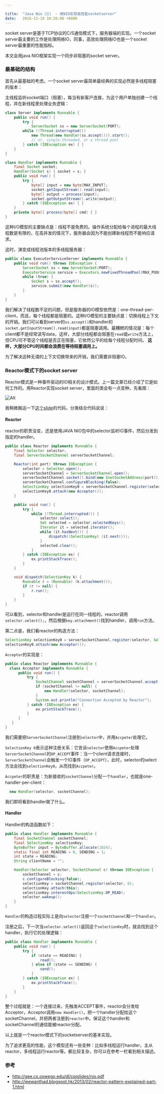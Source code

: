 ```yaml
---

title:  "Java Nio（三） - 用NIO实现高性能socketserver"
date:   2016-12-18 10:26:00 +0800
---
```


socket server是基于TCP协议的C/S通信模式下，服务器端的实现。一个socket server最主要的工作是处理网络IO，同事，高效处理网络IO也是一个socket server最重要的性能指标。

本文会用java NIO框架实现一个同步非阻塞的socket server。

### 最基础的结构

首先从最基础的考虑。一个socket server最简单最经典的实现必然是多线程阻塞的版本：

主线程监听socket端口（阻塞），每当有新客户连接，为这个用户单独创建一个线程，并在新线程里处理业务逻辑：

~~~ java
class Server implements Runnable {
    public void run() {
        try {
            ServerSocket ss = new ServerSocket(PORT);
        while (!Thread.interrupted())
            new Thread(new Handler(ss.accept())).start();
            // or, single-threaded, or a thread pool
        } catch (IOException ex) { }
    }
}

class Handler implements Runnable {
    final Socket socket;
    Handler(Socket s) { socket = s; }
    public void run() {
        try {
            byte[] input = new byte[MAX_INPUT];
            socket.getInputStream().read(input);
            byte[] output = process(input);
            socket.getOutputStream().write(output);
        } catch (IOException ex) { }
    }
    private byte[] process(byte[] cmd) { }
}
~~~

这种I/O模型的主要缺点是：线程不是免费的。操作系统分配给每个进程的最大线程数是有限的，在高并发的情况下，服务器会因为不能创建新线程而不能响应请求。

这时，演变成线程池版本的多线程服务器：

~~~ java
public class ExecutorServiceServer implements Runnable {
    public void run() throws IOException {
        ServerSocket ss = new ServerSocket(PORT);
        ExecutorService service = Executors.newFixedThreadPool(MAX_POOL_SIZE);
        while (true) {
            Socket s = ss.accept();
            service.submit(new Handler(s));
        }
    }
}
~~~

我们解决了线程数不足的问题，但是服务器的IO模型依然是：one-thread-per-client，而且，每个线程都是阻塞的。这种I/O模型的主要缺点是：切换线程上下文的开销。我们可以看到server的`ss.accept()`和handler的`socket.getInputStream().read(input)`都是阻塞调用。最糟糕的情况是：每个client都不是经常读写data，这样，大部分线程都会阻塞在`read`或`write`方法上，但CPU可不管这个线程是否正在阻塞，它依然公平的给每个线程分配时间。 **这样，大部分CPU时间都会浪费在等待阻塞调用上。**

为了解决这种无谓的上下文切换带来的开销，我们需要非阻塞IO。

### Reactor模式下的socket server

Reactor模式是一种事件驱动的IO相关的设计模式。上一篇文章已经介绍了它是如何工作的。用Reactor实现socket server，里面的类会有一点变种，先看图：

![Alt](/images/socketserver(1).png)

我稍微搬运一下[这个slide](http://gee.cs.oswego.edu/dl/cpjslides/nio.pdf)的代码，分类结合代码说说：

#### Reactor

reactor的职责没变，还是使用JAVA NIO包中的selector监听IO事件，然后分发到指定的handler。

~~~ java
public class Reactor implements Runnable {
    final Selector selector;
    final ServerSocketChannel serverSocketChannel;

    Reactor(int port) throws IOException {
        selector = Selector.open();
        serverSocketChannel = ServerSocketChannel.open();
        serverSocketChannel.socket().bind(new InetSocketAddress(port));
        serverSocketChannel.configureBlocking(false);
        SelectionKey selectionKey0 = serverSocketChannel.register(selector, SelectionKey.OP_ACCEPT);
        selectionKey0.attach(new Acceptor());
    }

    public void run() {
        try {
            while (!Thread.interrupted()) {
                selector.select();
                Set selected = selector.selectedKeys();
                Iterator it = selected.iterator();
                while (it.hasNext()) {
                    dispatch((SelectionKey) (it.next()));
                }
                selected.clear();
            }
        } catch (IOException ex) {
            ex.printStackTrace();
        }
    }

    void dispatch(SelectionKey k) {
        Runnable r = (Runnable) (k.attachment());
        if (r != null) {
            r.run();
        }
    }
}
~~~

可以看到，selector和handler是运行在同一线程的。reactor调用`selector.select();`，然后根据`key.attachment()`找到handler，调用`run`方法。

第二点是，我们看reactor的构造方法：

~~~ java
SelectionKey selectionKey0 = serverSocketChannel.register(selector, SelectionKey.OP_ACCEPT);
selectionKey0.attach(new Acceptor());
~~~

`Acceptor`的实现是：

~~~ java
public class Reactor implements Runnable {
  class Acceptor implements Runnable {
      public void run() {
          try {
              SocketChannel socketChannel = serverSocketChannel.accept();
              if (socketChannel != null) {
                  new Handler(selector, socketChannel);
              }
              System.out.println("Connection Accepted by Reactor");
          } catch (IOException ex) {
              ex.printStackTrace();
          }
      }
   }
}
~~~

我们需要把`ServerSocketChannel`注册到`selector`中，并用`Accpeter`处理它。

`SelectionKey 0`表示这种注册关系：它告诉`selector`使用`Accpeter`处理`ServerSocketChannel`的`OP_ACCEPT`事件：当一个client请求连接时，`ServerSocketChannel`会触发一个IO事件（`OP_ACCEPT`），此时，selector的select方法会找到`selectionKey0`，从而找到`Accpeter`。

`Accpeter`的职责是：为新接收的`socketChannel`分配一个`handler`，也就是one-handler-per-client：

~~~ java
  new Handler(selector, socketChannel);
~~~

我们即将看到handler做了什么。

#### Handler

Handler的构造函数如下：

~~~ java
public class Handler implements Runnable {
    final SocketChannel socketChannel;
    final SelectionKey selectionKey;
    ByteBuffer input = ByteBuffer.allocate(1024);
    static final int READING = 0, SENDING = 1;
    int state = READING;
    String clientName = "";

    Handler(Selector selector, SocketChannel c) throws IOException {
        socketChannel = c;
        c.configureBlocking(false);
        selectionKey = socketChannel.register(selector, 0);
        selectionKey.attach(this);
        selectionKey.interestOps(SelectionKey.OP_READ);
        selector.wakeup();
    }
}
~~~

`Handler`的构造过程实际上是向`selector`注册一个`socketChannel`和一个`handler`。

注册之后，下一次当`selector.select()`返回这个`selectionKey`时，就会找到这个handler，执行它的处理逻辑：

~~~ java
public class Handler implements Runnable {
    public void run() {
        try {
            if (state == READING) {
                read();
            } else if (state == SENDING) {
                send();
            }
        } catch (IOException ex) {
            ex.printStackTrace();
        }
    }
}
~~~

整个过程就是：一个连接过来，先触发ACCEPT事件，reactor会分发给Acceptor，Acceptor调用`new Handler()`，把一个handler分配给这个socketChannel，并把两者注册到`reactor`中。保证这个handler和socketChannel的通信能被reactor分配。

以上就是一个reactor模式下的socketserver的基本实现。

为了追求更高的性能，这个模型还有一些变种：比如多线程运行handler，主从reactor，多线程运行reactor等。都比较复杂，你可以在参考一栏看到相关描述。

### 参考

- http://gee.cs.oswego.edu/dl/cpjslides/nio.pdf
- http://jeewanthad.blogspot.hk/2013/02/reactor-pattern-explained-part-1.html
